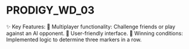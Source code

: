 # PRODIGY_WD_03
✨ Key Features: 🔹 Multiplayer functionality: Challenge friends or play against an AI opponent. 🔹 User-friendly interface. 🔹 Winning conditions: Implemented logic to determine three markers in a row.
